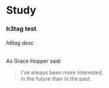 # Study

### h3tag test
###### h6tag desc 

As Grace Hopper said:

> I’ve always been more interested.  
> in the future than in the past.

